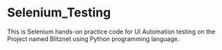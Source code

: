 # Selenium_Testing
This is Selenium hands-on practice code for UI Automation testing on the Project named Blitznet using Python programming language.
